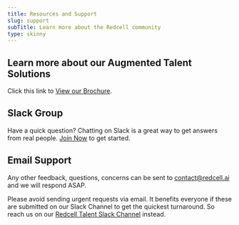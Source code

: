 ```yaml
---
title: Resources and Support
slug: support
subTitle: Learn more about the Redcell community
type: skinny
---
```


## Learn more about our Augmented Talent Solutions

Click this link to  [View our Brochure](https://indd.adobe.com/view/616532ee-70ec-40d7-9f31-208274561e1d).

<!-- <iframe style="border: 1px solid #777;" src="https://indd.adobe.com/embed/616532ee-70ec-40d7-9f31-208274561e1d?startpage=1&allowFullscreen=true" width="525px" height="371px" frameborder="0" allowfullscreen=""></iframe> -->

## Slack Group

Have a quick question? Chatting on Slack is a great way to get answers from real 
people. [Join Now](https://join.slack.com/t/redcell-ai/shared_invite/enQtMzE0MDUwMjI5NDk1LWQ4ZTYzN2IxY2Q4NzQ4MzQ1Y2Q0MTQ0NmJhZjJmZjMzMjdkMWNmMWU5ODE2ZTA2Mzc5ZGQ0Mjk0MTM5ZWU5Y2U) to get started.

## Email Support

Any other feedback, questions, concerns can be sent to 
[contact@redcell.ai](mailto:contact@redcell.ai) and we will respond ASAP. 

<p class="notice info">
Please avoid sending urgent requests via email. It benefits everyone if these
are submitted on our Slack Channel to get the quickest turnaround. So reach us on our 
<a href="https://join.slack.com/t/redcell-ai/shared_invite/enQtMzE0MDUwMjI5NDk1LWQ4ZTYzN2IxY2Q4NzQ4MzQ1Y2Q0MTQ0NmJhZjJmZjMzMjdkMWNmMWU5ODE2ZTA2Mzc5ZGQ0Mjk0MTM5ZWU5Y2U">Redcell Talent Slack Channel</a>
instead.
</p>
